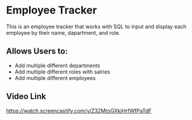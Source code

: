 # Employee Tracker
This is an employee tracker that works with SQL to input and display each employee by their name, dapartment, and role. 
## Allows Users to:
* Add multiple different departments
* Add multiple different roles with salries 
* Add multiple different employees

## Video Link
https://watch.screencastify.com/v/Z32MtoGXkjHrfWfPaTdF
